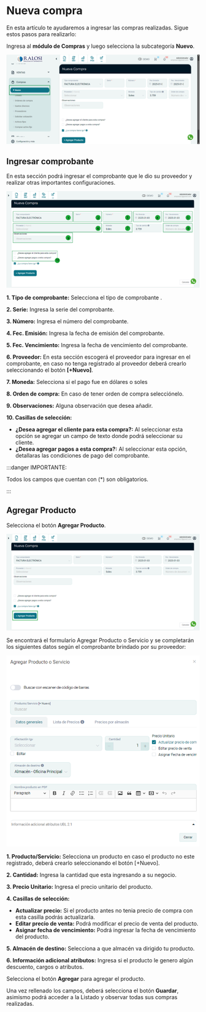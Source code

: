 # Nueva compra

En esta artículo te ayudaremos a ingresar las compras realizadas. Sigue estos pasos para realizarlo:

Ingresa al **módulo de Compras** y luego selecciona la subcategoría **Nuevo**.

![Alt text](img/compras1.jpg)

## Ingresar comprobante

En esta sección podrá ingresar el  comprobante que le dio su proveedor y realizar otras importantes configuraciones.

![Alt text](img/compras4.jpg)

**1. Tipo de comprobante:** Selecciona el tipo de comprobante .

**2. Serie:** Ingresa la serie del comprobante.

**3. Número:** Ingresa el número del comprobante.

**4. Fec. Emisión:** Ingresa la fecha de emisión del comprobante.

**5. Fec. Vencimiento:** Ingresa la fecha de vencimiento del comprobante.

**6. Proveedor:** En esta sección escogerá el proveedor para ingresar en el comprobante, en caso no tenga registrado al proveedor deberá crearlo seleccionando el botón **[+Nuevo]**.

**7. Moneda:** Selecciona si el pago fue en dólares o soles

**8. Orden de compra:** En caso de tener orden de compra selecciónelo.

**9. Observaciones:** Alguna observación que desea añadir.

**10. Casillas de selección:**

- **¿Desea agregar el cliente para esta compra?:** Al seleccionar esta opción se agregar un campo de texto donde podrá seleccionar su cliente.
- **¿Desea agregar pagos a esta compra?:** Al seleccionar esta opción, detallaras las condiciones de pago del comprobante.

:::danger IMPORTANTE:

Todos los campos que cuentan con (*) son obligatorios.

:::

## Agregar Producto

Selecciona el botón **Agregar Producto**.

![Alt text](img/compras6.jpg)

Se encontrará el formulario Agregar Producto o Servicio y se completarán los siguientes datos según el comprobante brindado por su proveedor:

![Alt text](img/compras6_boton.jpg)

**1. Producto/Servicio:** Selecciona un producto en caso el producto no este registrado, deberá crearlo seleccionando el botón [+Nuevo].

**2. Cantidad:** Ingresa la cantidad que esta ingresando a su negocio.

**3. Precio Unitario:** Ingresa el precio unitario del producto.

**4. Casillas de selección:**

- **Actualizar precio:** Si el producto antes no tenia precio de compra con esta casilla podrás actualizarla.
- **Editar precio de venta:** Podrá modificar el precio de venta del producto.
- **Asignar fecha de vencimiento:** Podrá ingresar la fecha de vencimiento del producto.

**5. Almacén de destino:** Selecciona a que almacén va dirigido tu producto.

**6. Información adicional atributos:** Ingresa si el producto le genero algún descuento, cargos o atributos.

Selecciona el botón **Agregar** para agregar el producto.

Una vez rellenado los campos, deberá selecciona el botón **Guardar**, asimismo podrá acceder a la Listado y observar todas sus compras realizadas.
